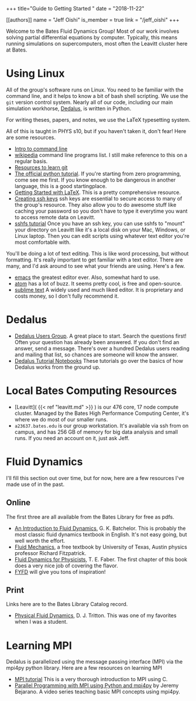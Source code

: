 +++ 
title="Guide to Getting Started " 
date = "2018-11-22"

[[authors]] 
name = "Jeff Oishi" 
is_member = true 
link = "/jeff_oishi" 
+++

Welcome to the Bates Fluid Dynamics Group! Most of our work involves solving partial differential equations by computer. Typically, this means running simulations on supercomputers, most often the Leavitt cluster here at Bates.

# Using Linux  #

All of the group's software runs on Linux. You need to be familiar with the command line, and it helps to know a bit of bash shell scripting. We use the `git` version control system. Nearly all of our code, including our main simulation workhorse, [Dedalus](http://dedalus-project.org/), is written in Python. 

For writing theses, papers, and notes, we use the LaTeX typesetting system. 

All of this is taught in PHYS s10, but if you haven't taken it, don't fear! Here are some resources.

* [Intro to command line](https://snugug.github.io/Intro-Command-Line)
* [wikipedia](https://en.wikipedia.org/wiki/Template:Unix_commands) command line programs list. I still make reference to this on a regular basis.
* [Resources to learn git](https://try.github.io/)
* [The official python tutorial](https://docs.python.org/3/tutorial/index.html). If you're starting from zero programming, come see me first. If you know enough to be dangerous in another language, this is a good startingplace.
* [Getting Started with LaTeX](https://faculty.math.illinois.edu/~hildebr/tex/latex-start.html). This is a pretty comprehensive resource. 
* [Creating ssh keys](https://confluence.atlassian.com/bitbucketserver/creating-ssh-keys-776639788.html) ssh keys are essential to secure access to many of the group's resource. They also allow you to do awesome stuff like caching your password so you don't have to type it everytime you want to access remote data on Leavitt.
* [sshfs tutorial](https://www.digitalocean.com/community/tutorials/how-to-use-sshfs-to-mount-remote-file-systems-over-ssh) Once you have an ssh key, you can use sshfs to "mount" your directory on Leavitt like it's a local disk on your Mac, Windows, or Linux laptop. Then you can edit scripts using whatever text editor you're most comfortable with.

You'll be doing a lot of text editing. This is like word processing, but without formatting. It's really important to get familiar with a text editor. There are many, and I'd ask around to see what your friends are using. Here's a few.

* [emacs](https://www.gnu.org/software/emacs/) the greatest editor ever. Also, somewhat hard to use. 
* [atom](https://atom.io/) has a lot of buzz. It seems pretty cool, is free and open-source. 
* [sublime text](https://www.sublimetext.com/) A widely used and much liked editor. It is proprietary and costs money, so I don't fully recommend it.

# Dedalus #

* [Dedalus Users Group](https://groups.google.com/dedalus-users/). 
A great place to start. Search the questions first! Often your question has already been answered. If you don't find an answer, send a message. There's over a hundred Dedalus users reading and mailing that list, so chances are someone will know the answer. 
* [Dedalus Tutorial Notebooks](https://dedalus-project.readthedocs.io/en/latest/getting_started.html#tutorial-notebooks) These tutorials go over the basics of how Dedalus works from the ground up.

# Local Bates Computing Resources #

* [Leavitt]( {{< ref "leavitt.md" >}} ) is our 476 core, 17 node compute cluster. Managed by the Bates High Performance Computing Center, it's where we do most of our smaller runs.
* `a23637.bates.edu` is our group workstation. It's available via ssh from on campus, and has 256 GB of memory for big data analysis and small runs. If you need an account on it, just ask Jeff.

# Fluid Dynamics #

I'll fill this section out over time, but for now, here are a few resources I've made use of in the past. 

## Online ##
The first three are all available from the Bates Library for free as pdfs. 

* [An Introduction to Fluid Dynamics](http://cbbcat.net/record=b5188293), G. K. Batchelor. This is probably the most classic fluid dynamics textbook in English. It's not easy going, but well worth the effort.
* [Fluid Mechanics](http://farside.ph.utexas.edu/teaching/336L/Fluidhtml/Fluidhtml.html), a free textbook by University of Texas, Austin physics professor Richard Fitzpatrick.
* [Fluid Dynamics for Physicists](http://cbbcat.net/record=b5185188~S19), T. E. Faber. The first chapter of this book does a very nice job of covering the flavor.
* [FYFD](https://fyfluiddynamics.com/) will give you tons of inspiration!

## Print ##
Links here are to the Bates Library Catalog record.

* [Physical Fluid Dynamics](http://cbbcat.net/record=b1816114~S19), D. J. Tritton. This was one of my favorites when I was a student.

# Learning MPI #

Dedalus is parallelized using the message passing interface (MPI) via the mpi4py python library. Here are a few resources on learning MPI

* [MPI tutorial](http://mpitutorial.com/) This is a very thorough introduction to MPI using C. 
* [Parallel Programming with MPI using Python and mpi4py](https://www.youtube.com/playlist?list=PL06051AE8DCFAF4F9) by Jeremy Bejarano. A video series teaching basic MPI concepts using mpi4py.

